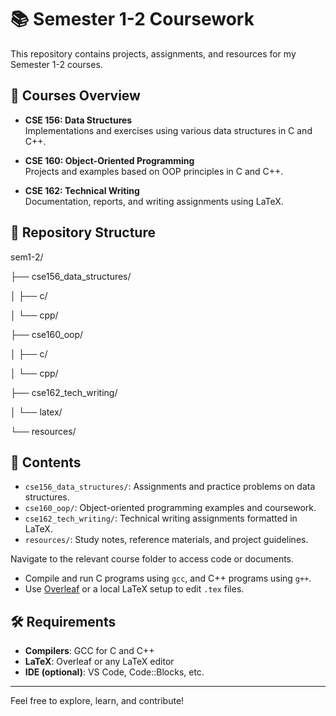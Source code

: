 # 📚 Semester 1-2 Coursework

This repository contains projects, assignments, and resources for my Semester 1-2 courses.

## 🧾 Courses Overview

- **CSE 156: Data Structures**  
  Implementations and exercises using various data structures in C and C++.

- **CSE 160: Object-Oriented Programming**  
  Projects and examples based on OOP principles in C and C++.

- **CSE 162: Technical Writing**  
  Documentation, reports, and writing assignments using LaTeX.

## 📁 Repository Structure

sem1-2/

├── cse156_data_structures/

│ ├── c/

│ └── cpp/

├── cse160_oop/

│ ├── c/

│ └── cpp/

├── cse162_tech_writing/

│ └── latex/

└── resources/



## 📂 Contents

- `cse156_data_structures/`: Assignments and practice problems on data structures.
- `cse160_oop/`: Object-oriented programming examples and coursework.
- `cse162_tech_writing/`: Technical writing assignments formatted in LaTeX.
- `resources/`: Study notes, reference materials, and project guidelines.


Navigate to the relevant course folder to access code or documents.

- Compile and run C programs using `gcc`, and C++ programs using `g++`.
- Use [Overleaf](https://overleaf.com) or a local LaTeX setup to edit `.tex` files.

## 🛠️ Requirements

- **Compilers**: GCC for C and C++
- **LaTeX**: Overleaf or any LaTeX editor
- **IDE (optional)**: VS Code, Code::Blocks, etc.

---

Feel free to explore, learn, and contribute!
